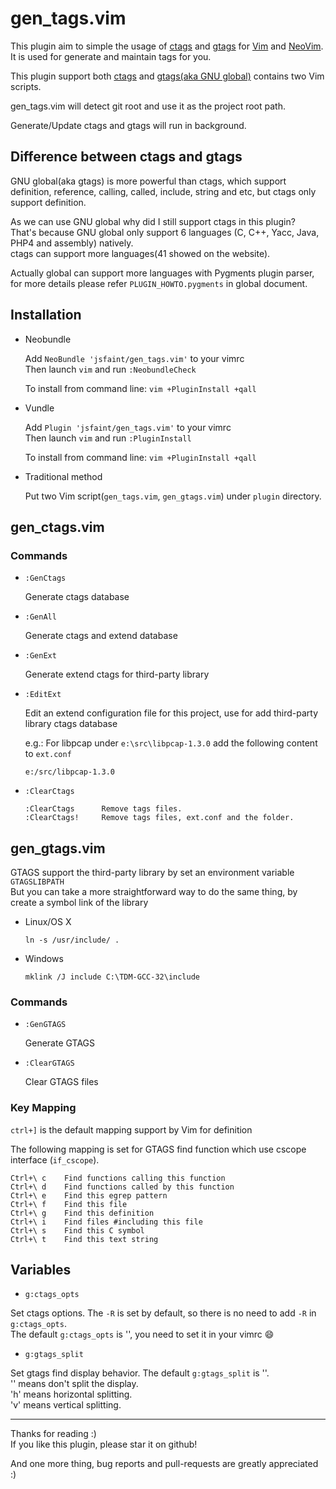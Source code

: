 # gen_tags.vim

  This plugin aim to simple the usage of [ctags](http://ctags.sourceforge.net/) and [gtags](http://www.gnu.org/software/global/) for [Vim](https://github.com/vim/vim) and [NeoVim](https://github.com/neovim/neovim).<br/>
  It is used for generate and maintain tags for you.

  This plugin support both [ctags](http://ctags.sourceforge.net/) and [gtags(aka GNU global)](http://www.gnu.org/software/global/) contains two Vim scripts.

  gen_tags.vim will detect git root and use it as the project root path.

  Generate/Update ctags and gtags will run in background.

## Difference between ctags and gtags

  GNU global(aka gtags) is more powerful than ctags, which support definition, reference, calling, called, include, string and etc, but ctags only support definition.

  As we can use GNU global why did I still support ctags in this plugin?<br/>
  That's because GNU global only support 6 languages (C, C++, Yacc, Java, PHP4 and assembly) natively.<br/>
  ctags can support more languages(41 showed on the website).

  Actually global can support more languages with Pygments plugin parser, for more details please refer `PLUGIN_HOWTO.pygments` in global document.

## Installation

* Neobundle

  Add `NeoBundle 'jsfaint/gen_tags.vim'` to your vimrc<br/>
  Then launch `vim` and run `:NeobundleCheck`

  To install from command line: `vim +PluginInstall +qall`

* Vundle

  Add `Plugin 'jsfaint/gen_tags.vim'` to your vimrc<br/>
  Then launch `vim` and run `:PluginInstall`

  To install from command line: `vim +PluginInstall +qall`

* Traditional method

  Put two Vim script(`gen_tags.vim`, `gen_gtags.vim`) under `plugin` directory.

## gen_ctags.vim

### Commands

  * `:GenCtags`

    Generate ctags database

  * `:GenAll`

    Generate ctags and extend database

  * `:GenExt`

    Generate extend ctags for third-party library

  * `:EditExt`

    Edit an extend configuration file for this project, use for add third-party library ctags database

    e.g.: For libpcap under `e:\src\libpcap-1.3.0` add the following content to `ext.conf`

    ```
    e:/src/libpcap-1.3.0
    ```

  * `:ClearCtags`

    ```
    :ClearCtags      Remove tags files.
    :ClearCtags!     Remove tags files, ext.conf and the folder.
    ```

## gen_gtags.vim

  GTAGS support the third-party library by set an environment variable `GTAGSLIBPATH`<br/>
  But you can take a more straightforward way to do the same thing, by create a symbol link of the library

  * Linux/OS X

    ```
    ln -s /usr/include/ .
    ```

  * Windows

    ```
    mklink /J include C:\TDM-GCC-32\include
    ```

### Commands
  * `:GenGTAGS`

    Generate GTAGS

  * `:ClearGTAGS`

    Clear GTAGS files

### Key Mapping

  `ctrl+]` is the default mapping support by Vim for definition

  The following mapping is set for GTAGS find function which use cscope interface (`if_cscope`).
  ```
  Ctrl+\ c    Find functions calling this function
  Ctrl+\ d    Find functions called by this function
  Ctrl+\ e    Find this egrep pattern
  Ctrl+\ f    Find this file
  Ctrl+\ g    Find this definition
  Ctrl+\ i    Find files #including this file
  Ctrl+\ s    Find this C symbol
  Ctrl+\ t    Find this text string
  ```

## Variables

* `g:ctags_opts`

Set ctags options. The `-R` is set by default, so there is no need to add `-R` in `g:ctags_opts`.<br/>
The default `g:ctags_opts` is '', you need to set it in your vimrc :smile:

* `g:gtags_split`

Set gtags find display behavior. The default `g:gtags_split` is ''.<br/>
'' means don't split the display.<br/>
'h' means horizontal splitting.<br/>
'v' means vertical splitting.<br/>

----

Thanks for reading :)<br/>
If you like this plugin, please star it on github!

And one more thing, bug reports and pull-requests are greatly appreciated :)
